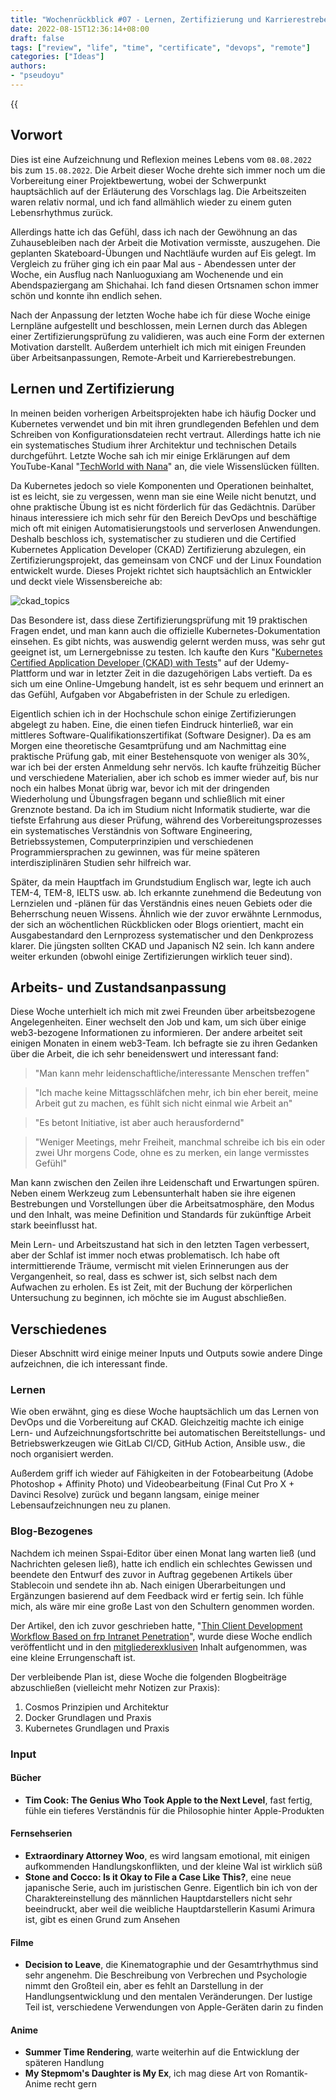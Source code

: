 ```yaml
---
title: "Wochenrückblick #07 - Lernen, Zertifizierung und Karrierestreben"
date: 2022-08-15T12:36:14+08:00
draft: false
tags: ["review", "life", "time", "certificate", "devops", "remote"]
categories: ["Ideas"]
authors:
- "pseudoyu"
---
```


{{<audio src="audios/here_after_us.mp3" caption="'Here After Us - Mayday'" >}}

## Vorwort

Dies ist eine Aufzeichnung und Reflexion meines Lebens vom `08.08.2022` bis zum `15.08.2022`. Die Arbeit dieser Woche drehte sich immer noch um die Vorbereitung einer Projektbewertung, wobei der Schwerpunkt hauptsächlich auf der Erläuterung des Vorschlags lag. Die Arbeitszeiten waren relativ normal, und ich fand allmählich wieder zu einem guten Lebensrhythmus zurück.

Allerdings hatte ich das Gefühl, dass ich nach der Gewöhnung an das Zuhausebleiben nach der Arbeit die Motivation vermisste, auszugehen. Die geplanten Skateboard-Übungen und Nachtläufe wurden auf Eis gelegt. Im Vergleich zu früher ging ich ein paar Mal aus - Abendessen unter der Woche, ein Ausflug nach Nanluoguxiang am Wochenende und ein Abendspaziergang am Shichahai. Ich fand diesen Ortsnamen schon immer schön und konnte ihn endlich sehen.

Nach der Anpassung der letzten Woche habe ich für diese Woche einige Lernpläne aufgestellt und beschlossen, mein Lernen durch das Ablegen einer Zertifizierungsprüfung zu validieren, was auch eine Form der externen Motivation darstellt. Außerdem unterhielt ich mich mit einigen Freunden über Arbeitsanpassungen, Remote-Arbeit und Karrierebestrebungen.

## Lernen und Zertifizierung

In meinen beiden vorherigen Arbeitsprojekten habe ich häufig Docker und Kubernetes verwendet und bin mit ihren grundlegenden Befehlen und dem Schreiben von Konfigurationsdateien recht vertraut. Allerdings hatte ich nie ein systematisches Studium ihrer Architektur und technischen Details durchgeführt. Letzte Woche sah ich mir einige Erklärungen auf dem YouTube-Kanal "[TechWorld with Nana](https://www.techworld-with-nana.com)" an, die viele Wissenslücken füllten.

Da Kubernetes jedoch so viele Komponenten und Operationen beinhaltet, ist es leicht, sie zu vergessen, wenn man sie eine Weile nicht benutzt, und ohne praktische Übung ist es nicht förderlich für das Gedächtnis. Darüber hinaus interessiere ich mich sehr für den Bereich DevOps und beschäftige mich oft mit einigen Automatisierungstools und serverlosen Anwendungen. Deshalb beschloss ich, systematischer zu studieren und die Certified Kubernetes Application Developer (CKAD) Zertifizierung abzulegen, ein Zertifizierungsprojekt, das gemeinsam von CNCF und der Linux Foundation entwickelt wurde. Dieses Projekt richtet sich hauptsächlich an Entwickler und deckt viele Wissensbereiche ab:

![ckad_topics](https://image.pseudoyu.com/images/ckad_topics.png)

Das Besondere ist, dass diese Zertifizierungsprüfung mit 19 praktischen Fragen endet, und man kann auch die offizielle Kubernetes-Dokumentation einsehen. Es gibt nichts, was auswendig gelernt werden muss, was sehr gut geeignet ist, um Lernergebnisse zu testen. Ich kaufte den Kurs "[Kubernetes Certified Application Developer (CKAD) with Tests](https://www.udemy.com/course/certified-kubernetes-application-developer/)" auf der Udemy-Plattform und war in letzter Zeit in die dazugehörigen Labs vertieft. Da es sich um eine Online-Umgebung handelt, ist es sehr bequem und erinnert an das Gefühl, Aufgaben vor Abgabefristen in der Schule zu erledigen.

Eigentlich schien ich in der Hochschule schon einige Zertifizierungen abgelegt zu haben. Eine, die einen tiefen Eindruck hinterließ, war ein mittleres Software-Qualifikationszertifikat (Software Designer). Da es am Morgen eine theoretische Gesamtprüfung und am Nachmittag eine praktische Prüfung gab, mit einer Bestehensquote von weniger als 30%, war ich bei der ersten Anmeldung sehr nervös. Ich kaufte frühzeitig Bücher und verschiedene Materialien, aber ich schob es immer wieder auf, bis nur noch ein halbes Monat übrig war, bevor ich mit der dringenden Wiederholung und Übungsfragen begann und schließlich mit einer Grenznote bestand. Da ich im Studium nicht Informatik studierte, war die tiefste Erfahrung aus dieser Prüfung, während des Vorbereitungsprozesses ein systematisches Verständnis von Software Engineering, Betriebssystemen, Computerprinzipien und verschiedenen Programmiersprachen zu gewinnen, was für meine späteren interdisziplinären Studien sehr hilfreich war.

Später, da mein Hauptfach im Grundstudium Englisch war, legte ich auch TEM-4, TEM-8, IELTS usw. ab. Ich erkannte zunehmend die Bedeutung von Lernzielen und -plänen für das Verständnis eines neuen Gebiets oder die Beherrschung neuen Wissens. Ähnlich wie der zuvor erwähnte Lernmodus, der sich an wöchentlichen Rückblicken oder Blogs orientiert, macht ein Ausgabestandard den Lernprozess systematischer und den Denkprozess klarer. Die jüngsten sollten CKAD und Japanisch N2 sein. Ich kann andere weiter erkunden (obwohl einige Zertifizierungen wirklich teuer sind).

## Arbeits- und Zustandsanpassung

Diese Woche unterhielt ich mich mit zwei Freunden über arbeitsbezogene Angelegenheiten. Einer wechselt den Job und kam, um sich über einige web3-bezogene Informationen zu informieren. Der andere arbeitet seit einigen Monaten in einem web3-Team. Ich befragte sie zu ihren Gedanken über die Arbeit, die ich sehr beneidenswert und interessant fand:

> "Man kann mehr leidenschaftliche/interessante Menschen treffen"

> "Ich mache keine Mittagsschläfchen mehr, ich bin eher bereit, meine Arbeit gut zu machen, es fühlt sich nicht einmal wie Arbeit an"

> "Es betont Initiative, ist aber auch herausfordernd"

> "Weniger Meetings, mehr Freiheit, manchmal schreibe ich bis ein oder zwei Uhr morgens Code, ohne es zu merken, ein lange vermisstes Gefühl"

Man kann zwischen den Zeilen ihre Leidenschaft und Erwartungen spüren. Neben einem Werkzeug zum Lebensunterhalt haben sie ihre eigenen Bestrebungen und Vorstellungen über die Arbeitsatmosphäre, den Modus und den Inhalt, was meine Definition und Standards für zukünftige Arbeit stark beeinflusst hat.

Mein Lern- und Arbeitszustand hat sich in den letzten Tagen verbessert, aber der Schlaf ist immer noch etwas problematisch. Ich habe oft intermittierende Träume, vermischt mit vielen Erinnerungen aus der Vergangenheit, so real, dass es schwer ist, sich selbst nach dem Aufwachen zu erholen. Es ist Zeit, mit der Buchung der körperlichen Untersuchung zu beginnen, ich möchte sie im August abschließen.

## Verschiedenes

Dieser Abschnitt wird einige meiner Inputs und Outputs sowie andere Dinge aufzeichnen, die ich interessant finde.

### Lernen

Wie oben erwähnt, ging es diese Woche hauptsächlich um das Lernen von DevOps und die Vorbereitung auf CKAD. Gleichzeitig machte ich einige Lern- und Aufzeichnungsfortschritte bei automatischen Bereitstellungs- und Betriebswerkzeugen wie GitLab CI/CD, GitHub Action, Ansible usw., die noch organisiert werden.

Außerdem griff ich wieder auf Fähigkeiten in der Fotobearbeitung (Adobe Photoshop + Affinity Photo) und Videobearbeitung (Final Cut Pro X + Davinci Resolve) zurück und begann langsam, einige meiner Lebensaufzeichnungen neu zu planen.

### Blog-Bezogenes

Nachdem ich meinen Sspai-Editor über einen Monat lang warten ließ (und Nachrichten gelesen ließ), hatte ich endlich ein schlechtes Gewissen und beendete den Entwurf des zuvor in Auftrag gegebenen Artikels über Stablecoin und sendete ihn ab. Nach einigen Überarbeitungen und Ergänzungen basierend auf dem Feedback wird er fertig sein. Ich fühle mich, als wäre mir eine große Last von den Schultern genommen worden.

Der Artikel, den ich zuvor geschrieben hatte, "[Thin Client Development Workflow Based on frp Intranet Penetration](https://www.pseudoyu.com/de/2022/07/05/access_your_local_devices_using_reverse_proxy_tool_frp/)", wurde diese Woche endlich veröffentlicht und in den [mitgliederexklusiven](https://sspai.com/prime/story/thin-client-solution-with-frp) Inhalt aufgenommen, was eine kleine Errungenschaft ist.

Der verbleibende Plan ist, diese Woche die folgenden Blogbeiträge abzuschließen (vielleicht mehr Notizen zur Praxis):

1. Cosmos Prinzipien und Architektur
2. Docker Grundlagen und Praxis
3. Kubernetes Grundlagen und Praxis

### Input

#### Bücher

- **Tim Cook: The Genius Who Took Apple to the Next Level**, fast fertig, fühle ein tieferes Verständnis für die Philosophie hinter Apple-Produkten

#### Fernsehserien

- **Extraordinary Attorney Woo**, es wird langsam emotional, mit einigen aufkommenden Handlungskonflikten, und der kleine Wal ist wirklich süß
- **Stone and Cocco: Is it Okay to File a Case Like This?**, eine neue japanische Serie, auch im juristischen Genre. Eigentlich bin ich von der Charaktereinstellung des männlichen Hauptdarstellers nicht sehr beeindruckt, aber weil die weibliche Hauptdarstellerin Kasumi Arimura ist, gibt es einen Grund zum Ansehen

#### Filme

- **Decision to Leave**, die Kinematographie und der Gesamtrhythmus sind sehr angenehm. Die Beschreibung von Verbrechen und Psychologie nimmt den Großteil ein, aber es fehlt an Darstellung in der Handlungsentwicklung und den mentalen Veränderungen. Der lustige Teil ist, verschiedene Verwendungen von Apple-Geräten darin zu finden

#### Anime

- **Summer Time Rendering**, warte weiterhin auf die Entwicklung der späteren Handlung
- **My Stepmom's Daughter is My Ex**, ich mag diese Art von Romantik-Anime recht gern